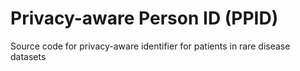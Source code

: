 # Privacy-aware Person ID (PPID)
Source code for privacy-aware identifier for patients in rare disease datasets

